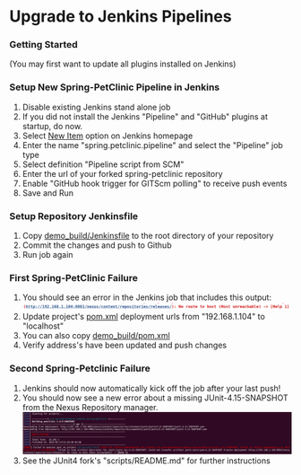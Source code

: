 # Upgrade to Jenkins Pipelines

### Getting Started

(You may first want to update all plugins installed on Jenkins)

### Setup New Spring-PetClinic Pipeline in Jenkins

1. Disable existing Jenkins stand alone job
2. If you did not install the Jenkins "Pipeline" and "GitHub" plugins at startup, do now.
3. Select [New Item](http://192.168.33.10:8080/view/all/newJob) option on Jenkins homepage
4. Enter the name "spring.petclinic.pipeline" and select the "Pipeline" job type
5. Select definition "Pipeline script from SCM"
6. Enter the url of your forked spring-petclinic repository
7. Enable "GitHub hook trigger for GITScm polling" to receive push events
8. Save and Run


### Setup Repository Jenkinsfile

1. Copy [demo_build/Jenkinsfile](demo_build/Jenkinsfile) to the root directory of your repository
2. Commit the changes and push to Github
3. Run job again

### First Spring-PetClinic Failure

1. You should see an error in the Jenkins job that includes this output:
![jenkins_source_no_host](img/jenkins_source_no_host.png)
2. Update project's [pom.xml](../pom.xml) deployment urls from "192.168.1.104" to "localhost"
3. You can also copy [demo_build/pom.xml](demo_build/pom.xml)
4. Verify address's have been updated and push changes

### Second Spring-Petclinic Failure

1. Jenkins should now automatically kick off the job after your last push!
2. You should now see a new error about a missing JUnit-4.15-SNAPSHOT from the Nexus Repository manager.
![mvn_source_version_error](img/mvn_source_version_error.png)
3. See the JUnit4 fork's "scripts/README.md" for further instructions

